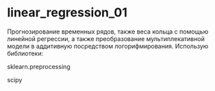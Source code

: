 # linear_regression_01
Прогнозирование временных рядов, также веса кольца с помощью линейной регрессии, а также преобразование мультиплекативной модели в аддитивную посредством логорифмирования. Использую библиотеки:

sklearn.preprocessing

scipy

